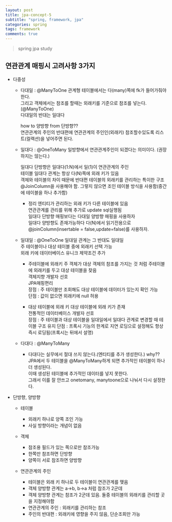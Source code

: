```yaml
---
layout: post
title: jpa-concept-5
subtitle: "spring, framework, jpa"
categories: spring
tags: framework
comments: true
---
```

> spring jpa study

## 연관관계 매핑시 고려사항 3가지
 * 다중성
   * 다대일 : @ManyToOne
     관계형 테이블에서는 다(many)쪽에 fk가 들어가줘야한다.   
     그리고 객체에서는 참조를 할때는 외래키를 기준으로 참조를 넣는다.(@ManyToOne)   
     다대일의 반대는 일대다   

     how to 양방향 from 단방향??   
     연관관계의 주인의 반대편에 연관관계의 주인인(외래키) 참조할수있도록 리스트(컬랙션)을 넣어주면 된다.   

   * 일대다 : @OneToMany
     일방향에서 연관관계주인이 되겠다는 의미이다. (권장하지는 않는다.)   

     일대다 단방향은 일대다(1:N)에서 일(1)이 연관관계의 주인   
     테이블 일대다 관계는 항상 다(N)쪽에 외래 키가 있음   
     객체와 테이블의 차이 때문에 반대편 테이블의 외래키를 관리하는 특이한 구조   
     @JoinColumn을 사용해야 함. 그렇지 않으면 조인 테이블 방식을 사용함(중간에 테이블을 하나 추가함)  


     * 정리
       엔티티가 관리하는 외래 키가 다른 테이블에 있음   
       연관관계를 관리를 위해 추가로 update sql실행됨    
       일대다 단방향 매핑보다는 다대일 양방향 매핑을 사용하자     
       일대다 양방향도 존재가능하다 다(N)에서 읽기전용으로 @joinColumn(insertable = false,update=false)를 사용하자.   


   * 일대일 : @OneToOne
     일대일 관계는 그 반대도 일대일   
     주 테이블이나 대상 테이블 중에 외래키 선택 가능   
     외래 키에 데이터베이스 유니크 제약조건 추가   

     * 주테이블에 외래키
       주 객체가 대상 객체의 참조를 가지는 것 처럼  주테이블에 외래키를 두고 대상 테이블을 찾음   
       객체지향 개발자 선호    
       JPA매핑편리   
       장점 : 주 테이블만 조회해도 대상 테이블에 데이터가 있는지 확인 가능   
       단점 : 값이 없으면 외래키에 null 허용

     * 대상 테이블에 외래 키
       대상 테이블에 외래 키가 존재   
       전통적인 데이터베이스 개발자 선호    
       장점 : 주 테이블과 대상 테이블을 일대일에서 일대다 관계로 변경할 때 테이블 구조 유지
       단점 : 프록시 기능의 한계로 지연 로딩으로 설정해도 항상 즉시 로딩됨(프록시는 뒤에서 설명)   


   * 다대다 : @ManyToMany
     * 다대다는 실무에서 절대 쓰지 않는다.(엔티티를 추가 생성한다.)
        why??   
      JPA에서 두 테이블을 @ManyToMany하게 되면 추가적인 테이블이 하나 더 생성된다.    
      이때 생성된 테이블에 추가적인 데이터를 넣지 못한다.    
      그래서 이를 잘 안쓰고 onetomany, manytoone으로 나눠서 다시 설정한다. 

 * 단방향, 양방향
   * 테이블
     * 외래키 하나로 양쪽 조인 가능
     * 사실 방향이라는 개념이 없음
   
   * 객체 
     * 참조용 필드가 있는 쪽으로만 참조가능
     * 한쪽만 참조하면 단방향
     * 양쪽이 서로 참조하면 양방향
   
   * 연관관계의 주인
     * 테이블은 외래 키 하나로 두 테이블이 연관관계를 맺음
     * 객체 양방향 관계는 a->b, b->a 처럼 참조가 2군데 
     * 객체 양방향 관계는 참조가 2군데 있음. 둘중 테이블의 외래키를 관리할 곳을 지정해야함
     * 연관관계의 주인 : 외래키를 관리하는 참조
     * 주인의 반대편 : 외래키에 영향을 주지 않음, 단순조회만 가능
   
